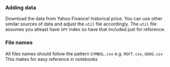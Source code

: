 ### Adding data
Download the data from Yahoo Finance! historical price. You can use other similar sources of data and adjust the `util` file accordingly.
The `util` file assumes you atleast have `SPY` index so have that included just for reference. 

### File names
All files names should follow the pattern `SYMBOL.csv` e.g. `MSFT.csv`, `GOOG.csv` This makes for easy reference in notebooks

